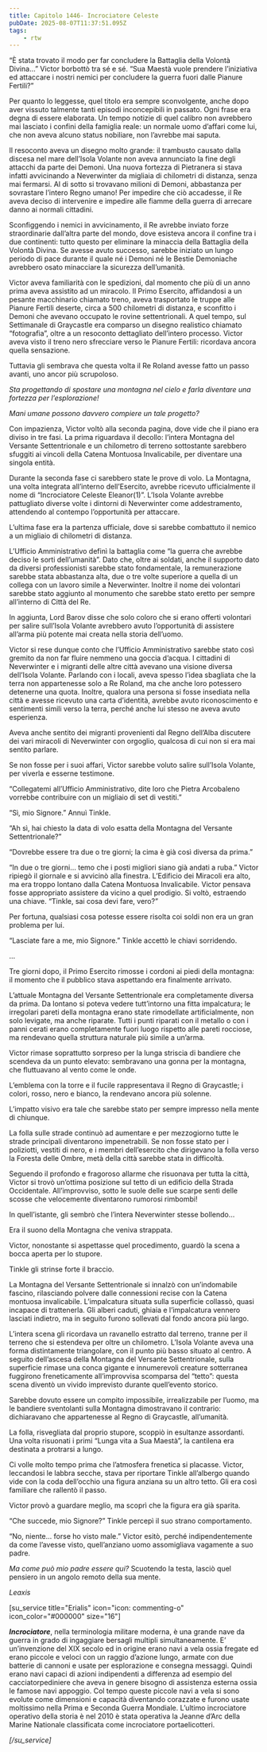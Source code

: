 ```yaml
---
title: Capitolo 1446- Incrociatore Celeste
pubDate: 2025-08-07T11:37:51.095Z
tags:
    - rtw
---
```



“È stata trovato il modo per far concludere la Battaglia della Volontà Divina…” Victor borbottò tra sé e sé. “Sua Maestà vuole prendere l’iniziativa ed attaccare i nostri nemici per concludere la guerra fuori dalle Pianure Fertili?”


Per quanto lo leggesse, quel titolo era sempre sconvolgente, anche dopo aver vissuto talmente tanti episodi inconcepibili in passato. Ogni frase era degna di essere elaborata. Un tempo notizie di quel calibro non avrebbero mai lasciato i confini della famiglia reale: un normale uomo d’affari come lui, che non aveva alcuno status nobiliare, non l’avrebbe mai saputa.


Il resoconto aveva un disegno molto grande: il trambusto causato dalla discesa nel mare dell’Isola Volante non aveva annunciato la fine degli attacchi da parte dei Demoni. Una nuova fortezza di Pietranera si stava infatti avvicinando a Neverwinter da migliaia di chilometri di distanza, senza mai fermarsi. Al di sotto si trovavano milioni di Demoni, abbastanza per sovrastare l’intero Regno umano! Per impedire che ciò accadesse, il Re aveva deciso di intervenire e impedire alle fiamme della guerra di arrecare danno ai normali cittadini.


Sconfiggendo i nemici in avvicinamento, il Re avrebbe inviato forze straordinarie dall’altra parte del mondo, dove esisteva ancora il confine tra i due continenti: tutto questo per eliminare la minaccia della Battaglia della Volontà Divina. Se avesse avuto successo, sarebbe iniziato un lungo periodo di pace durante il quale né i Demoni né le Bestie Demoniache avrebbero osato minacciare la sicurezza dell’umanità.


Victor aveva familiarità con le spedizioni, dal momento che più di un anno prima aveva assistito ad un miracolo. Il Primo Esercito, affidandosi a un pesante macchinario chiamato treno, aveva trasportato le truppe alle Pianure Fertili deserte, circa a 500 chilometri di distanza, e sconfitto i Demoni che avevano occupato le rovine settentrionali. A quel tempo, sul Settimanale di Graycastle era comparso un disegno realistico chiamato “fotografia”, oltre a un resoconto dettagliato dell’intero processo. Victor aveva visto il treno nero sfrecciare verso le Pianure Fertili: ricordava ancora quella sensazione.


Tuttavia gli sembrava che questa volta il Re Roland avesse fatto un passo avanti, uno ancor più scrupoloso.


<em>Sta progettando di spostare una montagna nel cielo e farla diventare una fortezza per l’esplorazione!</em>


<em>Mani umane possono davvero compiere un tale progetto?</em>


Con impazienza, Victor voltò alla seconda pagina, dove vide che il piano era diviso in tre fasi. La prima riguardava il decollo: l’intera Montagna del Versante Settentrionale e un chilometro di terreno sottostante sarebbero sfuggiti ai vincoli della Catena Montuosa Invalicabile, per diventare una singola entità.


Durante la seconda fase ci sarebbero state le prove di volo. La Montagna, una volta integrata all’interno dell’Esercito, avrebbe ricevuto ufficialmente il nome di “Incrociatore Celeste Eleanor(1)”. L’Isola Volante avrebbe pattugliato diverse volte i dintorni di Neverwinter come addestramento, attendendo al contempo l’opportunità per attaccare.


L’ultima fase era la partenza ufficiale, dove si sarebbe combattuto il nemico a un migliaio di chilometri di distanza.


L’Ufficio Amministrativo definì la battaglia come “la guerra che avrebbe deciso le sorti dell’umanità”. Dato che, oltre ai soldati, anche il supporto dato da diversi professionisti sarebbe stato fondamentale, la remunerazione sarebbe stata abbastanza alta, due o tre volte superiore a quella di un collega con un lavoro simile a Neverwinter. Inoltre il nome dei volontari sarebbe stato aggiunto al monumento che sarebbe stato eretto per sempre all’interno di Città del Re.


In aggiunta, Lord Barov disse che solo coloro che si erano offerti volontari per salire sull’Isola Volante avrebbero avuto l’opportunità di assistere all’arma più potente mai creata nella storia dell’uomo.


Victor si rese dunque conto che l’Ufficio Amministrativo sarebbe stato così gremito da non far fluire nemmeno una goccia d’acqua. I cittadini di Neverwinter e i migranti delle altre città avevano una visione diversa dell’Isola Volante. Parlando con i locali, aveva spesso l’idea sbagliata che la terra non appartenesse solo a Re Roland, ma che anche loro potessero detenerne una quota. Inoltre, qualora una persona si fosse insediata nella città e avesse ricevuto una carta d’identità, avrebbe avuto riconoscimento e sentimenti simili verso la terra, perché anche lui stesso ne aveva avuto esperienza.


Aveva anche sentito dei migranti provenienti dal Regno dell’Alba discutere dei vari miracoli di Neverwinter con orgoglio, qualcosa di cui non si era mai sentito parlare.


Se non fosse per i suoi affari, Victor sarebbe voluto salire sull’Isola Volante, per viverla e esserne testimone.






“Collegatemi all’Ufficio Amministrativo, dite loro che Pietra Arcobaleno vorrebbe contribuire con un migliaio di set di vestiti.”


“Sì, mio Signore.” Annuì Tinkle.


“Ah sì, hai chiesto la data di volo esatta della Montagna del Versante Settentrionale?”


“Dovrebbe essere tra due o tre giorni; la cima è già così diversa da prima.”


“In due o tre giorni… temo che i posti migliori siano già andati a ruba.” Victor ripiegò il giornale e si avvicinò alla finestra. L’Edificio dei Miracoli era alto, ma era troppo lontano dalla Catena Montuosa Invalicabile. Victor pensava fosse appropriato assistere da vicino a quel prodigio. Si voltò, estraendo una chiave. “Tinkle, sai cosa devi fare, vero?”


Per fortuna, qualsiasi cosa potesse essere risolta coi soldi non era un gran problema per lui.


“Lasciate fare a me, mio Signore.” Tinkle accettò le chiavi sorridendo.






…






Tre giorni dopo, il Primo Esercito rimosse i cordoni ai piedi della montagna: il momento che il pubblico stava aspettando era finalmente arrivato.


L’attuale Montagna del Versante Settentrionale era completamente diversa da prima. Da lontano si poteva vedere tutt’intorno una fitta impalcatura; le irregolari pareti della montagna erano state rimodellate artificialmente, non solo levigate, ma anche riparate. Tutti i punti riparati con il metallo o con i panni cerati erano completamente fuori luogo rispetto alle pareti rocciose, ma rendevano quella struttura naturale più simile a un’arma.


Victor rimase soprattutto sorpreso per la lunga striscia di bandiere che scendeva da un punto elevato: sembravano una gonna per la montagna, che fluttuavano al vento come le onde.


L’emblema con la torre e il fucile rappresentava il Regno di Graycastle; i colori, rosso, nero e bianco, la rendevano ancora più solenne.


L’impatto visivo era tale che sarebbe stato per sempre impresso nella mente di chiunque.


La folla sulle strade continuò ad aumentare e per mezzogiorno tutte le strade principali diventarono impenetrabili. Se non fosse stato per i poliziotti, vestiti di nero, e i membri dell’esercito che dirigevano la folla verso la Foresta delle Ombre, metà della città sarebbe stata in difficoltà.


Seguendo il profondo e fragoroso allarme che risuonava per tutta la città, Victor si trovò un’ottima posizione sul tetto di un edificio della Strada Occidentale. All’improvviso, sotto le suole delle sue scarpe sentì delle scosse che velocemente diventarono rumorosi rimbombi!


In quell’istante, gli sembrò che l’intera Neverwinter stesse bollendo…


Era il suono della Montagna che veniva strappata.


Victor, nonostante si aspettasse quel procedimento, guardò la scena a bocca aperta per lo stupore.


Tinkle gli strinse forte il braccio.


La Montagna del Versante Settentrionale si innalzò con un’indomabile fascino, rilasciando polvere dalle connessioni recise con la Catena montuosa invalicabile. L’impalcatura situata sulla superficie collassò, quasi incapace di trattenerla. Gli alberi caduti, ghiaia e l’impalcatura vennero lasciati indietro, ma in seguito furono sollevati dal fondo ancora più largo.


L’intera scena gli ricordava un ravanello estratto dal terreno, tranne per il terreno che si estendeva per oltre un chilometro. L’Isola Volante aveva una forma distintamente triangolare, con il punto più basso situato al centro. A seguito dell’ascesa della Montagna del Versante Settentrionale, sulla superficie rimase una conca gigante e innumerevoli creature sotterranea fuggirono freneticamente all’improvvisa scomparsa del “tetto”: questa scena diventò un vivido imprevisto durante quell’evento storico.


Sarebbe dovuto essere un compito impossibile, irrealizzabile per l’uomo, ma le bandiere sventolanti sulla Montagna dimostravano il contrario: dichiaravano che appartenesse al Regno di Graycastle, all’umanità.


La folla, risvegliata dal proprio stupore, scoppiò in esultanze assordanti. Una volta risuonati i primi “Lunga vita a Sua Maestà”, la cantilena era destinata a protrarsi a lungo.


Ci volle molto tempo prima che l’atmosfera frenetica si placasse. Victor, leccandosi le labbra secche, stava per riportare Tinkle all’albergo quando vide con la coda dell’occhio una figura anziana su un altro tetto. Gli era così familiare che rallentò il passo.


Victor provò a guardare meglio, ma scoprì che la figura era già sparita.


“Che succede, mio Signore?” Tinkle percepì il suo strano comportamento.


“No, niente… forse ho visto male.” Victor esitò, perché indipendentemente da come l’avesse visto, quell’anziano uomo assomigliava vagamente a suo padre.


<em>Ma come può mio padre essere qui?</em> Scuotendo la testa, lasciò quel pensiero in un angolo remoto della sua mente.










<em>Leaxis</em>


[su_service title="Erialis" icon="icon: commenting-o" icon_color="#000000" size="16"]


<em><strong>Incrociatore</strong></em>, nella terminologia militare moderna, è una grande nave da guerra in grado di ingaggiare bersagli multipli simultaneamente. E’ un’invenzione del XIX secolo ed in origine erano navi a vela ossia fregate ed erano piccole e veloci con un raggio d’azione lungo, armate con due batterie di cannoni e usate per esplorazione e consegna messaggi. Quindi erano navi capaci di azioni indipendenti a differenza ad esempio del cacciatorpediniere che aveva in genere bisogno di assistenza esterna ossia le famose navi appoggio. Col tempo queste piccole navi a vela si sono evolute come dimensioni e capacità diventando corazzate e furono usate moltissimo nella Prima e Seconda Guerra Mondiale. L’ultimo incrociatore operativo della storia  è nel  2010 è stata operativa la Jeanne d’Arc della Marine Nationale classificata come incrociatore portaelicotteri.


<em>[/su_service]</em>
                                


                                



